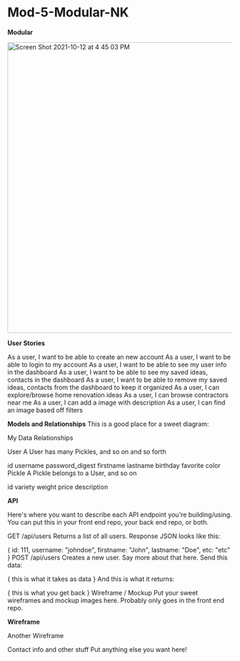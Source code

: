 # Mod-5-Modular-NK

**Modular**

<img width="651" alt="Screen Shot 2021-10-12 at 4 45 03 PM" src="https://user-images.githubusercontent.com/82845011/137043573-65d0e5d4-eaa3-4f88-b4f4-a4c8c5d72972.png">



**User Stories**

As a user, I want to be able to create an new account
As a user, I want to be able to login to my account
As a user, I want to be able to see my user info in the dashboard
As a user, I want to be able to see my saved ideas, contacts in the dashboard
As a user, I want to be able to remove my saved ideas, contacts from the dashboard to keep it organized
As a user, I can explore/browse home renovation ideas
As a user, I can browse contractors near me 
As a user, I can add a image with description
As a user, I can find an image based off filters


**Models and Relationships**
This is a good place for a sweet diagram:

My Data Relationships

User
A User has many Pickles, and so on and so forth

id
username
password_digest
firstname
lastname
birthday
favorite color
Pickle
A Pickle belongs to a User, and so on

id
variety
weight
price
description

**API**

Here's where you want to describe each API endpoint you're building/using. You can put this in your front end repo, your back end repo, or both.

GET /api/users
Returns a list of all users. Response JSON looks like this:

{ 
  id: 111,
  username: "johndoe",
  firstname: "John",
  lastname: "Doe",
  etc: "etc"
}
POST /api/users
Creates a new user. Say more about that here. Send this data:

{ this is what it takes as data }
And this is what it returns:

{ this is what you get back }
Wireframe / Mockup
Put your sweet wireframes and mockup images here. Probably only goes in the front end repo.

**Wireframe**

Another Wireframe

Contact info and other stuff
Put anything else you want here!
